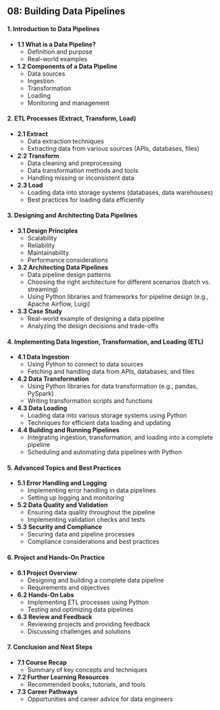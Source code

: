 ## 08: Building Data Pipelines
#### 1. Introduction to Data Pipelines
   - **1.1 What is a Data Pipeline?**
     - Definition and purpose
     - Real-world examples
   - **1.2 Components of a Data Pipeline**
     - Data sources
     - Ingestion
     - Transformation
     - Loading
     - Monitoring and management

#### **2. ETL Processes (Extract, Transform, Load)**
   - **2.1 Extract**
     - Data extraction techniques
     - Extracting data from various sources (APIs, databases, files)
   - **2.2 Transform**
     - Data cleaning and preprocessing
     - Data transformation methods and tools
     - Handling missing or inconsistent data
   - **2.3 Load**
     - Loading data into storage systems (databases, data warehouses)
     - Best practices for loading data efficiently

#### **3. Designing and Architecting Data Pipelines**
   - **3.1 Design Principles**
     - Scalability
     - Reliability
     - Maintainability
     - Performance considerations
   - **3.2 Architecting Data Pipelines**
     - Data pipeline design patterns
     - Choosing the right architecture for different scenarios (batch vs. streaming)
     - Using Python libraries and frameworks for pipeline design (e.g., Apache Airflow, Luigi)
   - **3.3 Case Study**
     - Real-world example of designing a data pipeline
     - Analyzing the design decisions and trade-offs

#### **4. Implementing Data Ingestion, Transformation, and Loading (ETL)**
   - **4.1 Data Ingestion**
     - Using Python to connect to data sources
     - Fetching and handling data from APIs, databases, and files
   - **4.2 Data Transformation**
     - Using Python libraries for data transformation (e.g., pandas, PySpark)
     - Writing transformation scripts and functions
   - **4.3 Data Loading**
     - Loading data into various storage systems using Python
     - Techniques for efficient data loading and updating
   - **4.4 Building and Running Pipelines**
     - Integrating ingestion, transformation, and loading into a complete pipeline
     - Scheduling and automating data pipelines with Python

#### **5. Advanced Topics and Best Practices**
   - **5.1 Error Handling and Logging**
     - Implementing error handling in data pipelines
     - Setting up logging and monitoring
   - **5.2 Data Quality and Validation**
     - Ensuring data quality throughout the pipeline
     - Implementing validation checks and tests
   - **5.3 Security and Compliance**
     - Securing data and pipeline processes
     - Compliance considerations and best practices

#### **6. Project and Hands-On Practice**
   - **6.1 Project Overview**
     - Designing and building a complete data pipeline
     - Requirements and objectives
   - **6.2 Hands-On Labs**
     - Implementing ETL processes using Python
     - Testing and optimizing data pipelines
   - **6.3 Review and Feedback**
     - Reviewing projects and providing feedback
     - Discussing challenges and solutions

#### **7. Conclusion and Next Steps**
   - **7.1 Course Recap**
     - Summary of key concepts and techniques
   - **7.2 Further Learning Resources**
     - Recommended books, tutorials, and tools
   - **7.3 Career Pathways**
     - Opportunities and career advice for data engineers

